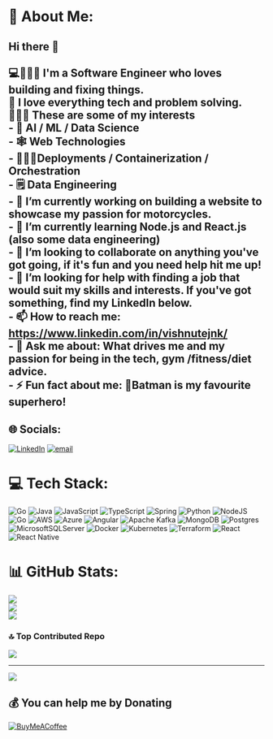 # 💫 About Me:
## Hi there 👋<br><br>💻🧔🏽‍♂️ I'm a Software Engineer who loves building and fixing things. <br>💓 I love everything tech and problem solving. <br>🔎😶‍🌫️ These are some of my interests<br>- 🤖 AI / ML / Data Science<br>- 🕸️ Web Technologies<br>- 🧑🏽‍🔧Deployments / Containerization / Orchestration<br>- 🗒️ Data Engineering<br>- 🔭 I’m currently working on building a website to showcase my passion for motorcycles.<br>- 🌱 I’m currently learning Node.js and React.js (also some data engineering)<br>- 👯 I’m looking to collaborate on anything you've got going, if it's fun and you need help hit me up!<br>- 🤔 I’m looking for help with finding a job that would suit my skills and interests. If you've got something, find my LinkedIn below.<br>- 📫 How to reach me: https://www.linkedin.com/in/vishnutejnk/<br>- 💬 Ask me about: What drives me and my passion for being in the tech, gym /fitness/diet advice.<br>- ⚡ Fun fact about me: 🦇Batman is my favourite superhero! 


## 🌐 Socials:
[![LinkedIn](https://img.shields.io/badge/LinkedIn-%230077B5.svg?logo=linkedin&logoColor=white)](https://linkedin.com/in/vishnutejnk) [![email](https://img.shields.io/badge/Email-D14836?logo=gmail&logoColor=white)](mailto:vishnutejnk7@gmail.com) 

# 💻 Tech Stack:
![Go](https://img.shields.io/badge/go-%2300ADD8.svg?style=for-the-badge&logo=go&logoColor=white) ![Java](https://img.shields.io/badge/java-%23ED8B00.svg?style=for-the-badge&logo=openjdk&logoColor=white) ![JavaScript](https://img.shields.io/badge/javascript-%23323330.svg?style=for-the-badge&logo=javascript&logoColor=%23F7DF1E) ![TypeScript](https://img.shields.io/badge/typescript-%23007ACC.svg?style=for-the-badge&logo=typescript&logoColor=white) ![Spring](https://img.shields.io/badge/spring-%236DB33F.svg?style=for-the-badge&logo=spring&logoColor=white) ![Python](https://img.shields.io/badge/python-3670A0?style=for-the-badge&logo=python&logoColor=ffdd54) ![NodeJS](https://img.shields.io/badge/node.js-6DA55F?style=for-the-badge&logo=node.js&logoColor=white) ![Go](https://img.shields.io/badge/go-%2300ADD8.svg?style=for-the-badge&logo=go&logoColor=white) ![AWS](https://img.shields.io/badge/AWS-%23FF9900.svg?style=for-the-badge&logo=amazon-aws&logoColor=white) ![Azure](https://img.shields.io/badge/azure-%230072C6.svg?style=for-the-badge&logo=microsoftazure&logoColor=white) ![Angular](https://img.shields.io/badge/angular-%23DD0031.svg?style=for-the-badge&logo=angular&logoColor=white) ![Apache Kafka](https://img.shields.io/badge/Apache%20Kafka-000?style=for-the-badge&logo=apachekafka) ![MongoDB](https://img.shields.io/badge/MongoDB-%234ea94b.svg?style=for-the-badge&logo=mongodb&logoColor=white) ![Postgres](https://img.shields.io/badge/postgres-%23316192.svg?style=for-the-badge&logo=postgresql&logoColor=white) ![MicrosoftSQLServer](https://img.shields.io/badge/Microsoft%20SQL%20Server-CC2927?style=for-the-badge&logo=microsoft%20sql%20server&logoColor=white) ![Docker](https://img.shields.io/badge/docker-%230db7ed.svg?style=for-the-badge&logo=docker&logoColor=white) ![Kubernetes](https://img.shields.io/badge/kubernetes-%23326ce5.svg?style=for-the-badge&logo=kubernetes&logoColor=white) ![Terraform](https://img.shields.io/badge/terraform-%235835CC.svg?style=for-the-badge&logo=terraform&logoColor=white) ![React](https://img.shields.io/badge/react-%2320232a.svg?style=for-the-badge&logo=react&logoColor=%2361DAFB) ![React Native](https://img.shields.io/badge/react_native-%2320232a.svg?style=for-the-badge&logo=react&logoColor=%2361DAFB)
# 📊 GitHub Stats:
![](https://github-readme-stats.vercel.app/api?username=vishnutejnk&theme=great-gatsby&hide_border=false&include_all_commits=true&count_private=true)<br/>
![](https://nirzak-streak-stats.vercel.app/?user=vishnutejnk&theme=great-gatsby&hide_border=false)<br/>
![](https://github-readme-stats.vercel.app/api/top-langs/?username=vishnutejnk&theme=great-gatsby&hide_border=false&include_all_commits=true&count_private=true&layout=compact)

### 🔝 Top Contributed Repo
![](https://github-contributor-stats.vercel.app/api?username=vishnutejnk&limit=5&theme=dark&combine_all_yearly_contributions=true)

---
[![](https://visitcount.itsvg.in/api?id=vishnutejnk&icon=0&color=1)](https://visitcount.itsvg.in)

  ## 💰 You can help me by Donating
  [![BuyMeACoffee](https://img.shields.io/badge/Buy%20Me%20a%20Coffee-ffdd00?style=for-the-badge&logo=buy-me-a-coffee&logoColor=black)](https://buymeacoffee.com/vishnutejnk) 

  
<!-- Proudly created with GPRM ( https://gprm.itsvg.in ) -->
